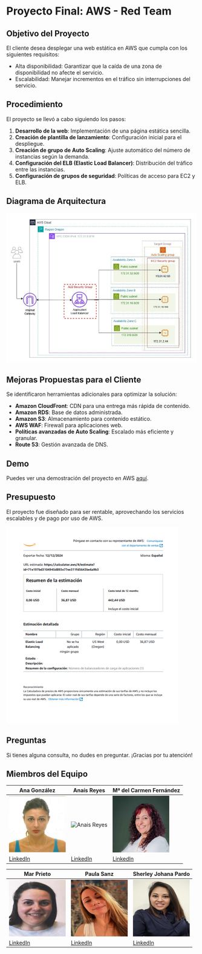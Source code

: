 # Proyecto Final: AWS - Red Team

## Objetivo del Proyecto

El cliente desea desplegar una web estática en AWS que cumpla con los siguientes requisitos:

- Alta disponibilidad: Garantizar que la caída de una zona de disponibilidad no afecte el servicio.
- Escalabilidad: Manejar incrementos en el tráfico sin interrupciones del servicio.

## Procedimiento

El proyecto se llevó a cabo siguiendo los pasos:

1. **Desarrollo de la web**: Implementación de una página estática sencilla.
2. **Creación de plantilla de lanzamiento**: Configuración inicial para el despliegue.
3. **Creación de grupo de Auto Scaling**: Ajuste automático del número de instancias según la demanda.
4. **Configuración del ELB (Elastic Load Balancer)**: Distribución del tráfico entre las instancias.
5. **Configuración de grupos de seguridad**: Políticas de acceso para EC2 y ELB.

## Diagrama de Arquitectura

![Diagrama de Arquitectura](architecture-diagram.png)

## Mejoras Propuestas para el Cliente

Se identificaron herramientas adicionales para optimizar la solución:

- **Amazon CloudFront**: CDN para una entrega más rápida de contenido.
- **Amazon RDS**: Base de datos administrada.
- **Amazon S3**: Almacenamiento para contenido estático.
- **AWS WAF**: Firewall para aplicaciones web.
- **Políticas avanzadas de Auto Scaling**: Escalado más eficiente y granular.
- **Route 53**: Gestión avanzada de DNS.

## Demo

Puedes ver una demostración del proyecto en AWS [aquí](https://youtu.be/vYToZIg20BM).

## Presupuesto

El proyecto fue diseñado para ser rentable, aprovechando los servicios escalables y de pago por uso de AWS.

![Presupuesto Arquitectura](/PresupuestoOk.png)

## Preguntas

Si tienes alguna consulta, no dudes en preguntar. ¡Gracias por tu atención!

## Miembros del Equipo

| **Ana González**                                                                                 | **Anaís Reyes**                                                                           | **Mª del Carmen Fernández**                                                                                |
| ------------------------------------------------------------------------------------------------ | ----------------------------------------------------------------------------------------- | ---------------------------------------------------------------------------------------------------------- |
| <img src="IntegrantesProyecto/AnaGonzalezBueno.jpg" alt="Ana Gonzalez" width="150" height="150"> | <img src="IntegrantesProyecto/AnaisReyes.jpg" alt="Anais Reyes" width="150" height="150"> | <img src="IntegrantesProyecto/MariaDelCarmenFernadez.jpg" alt="Maria Del Carmen" width="150" height="150"> |
| [LinkedIn](https://www.linkedin.com/in/anago-bueno/)                                            | [LinkedIn](https://www.linkedin.com/in/anais-reyes-rocha/)                               | [LinkedIn](https://www.linkedin.com/in/mamen-fb/)                                                         |

| **Mar Prieto**                                                                          | **Paula Sanz**                                                                          | **Sherley Johana Pardo**                                                                                   |
| --------------------------------------------------------------------------------------- | --------------------------------------------------------------------------------------- | ---------------------------------------------------------------------------------------------------------- |
| <img src="IntegrantesProyecto/MarPrietp.png" alt="Mar Prieto" width="150" height="150"> | <img src="IntegrantesProyecto/PaulaSanz.jpg" alt="Paula Sanz" width="150" height="150"> | <img src="IntegrantesProyecto/SherleyJohanaPardo.jpg" alt="Sherley Johana Pardo" width="150" height="150"> |
| [LinkedIn](https://www.linkedin.com/in/mar-prieto-garcia/)                              | [LinkedIn](https://www.linkedin.com/in/paula-sanz-ilundain/)                            | [LinkedIn](https://www.linkedin.com/in/sherleyjohanapardo/)                                               |


